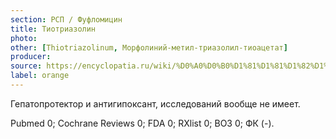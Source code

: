 ```yaml
---
section: РСП / Фуфломицин
title: Тиотриазолин
photo:
other: [Thiotriazolinum, Морфолиний-метил-триазолил-тиоацетат]
producer:
source: https://encyclopatia.ru/wiki/%D0%A0%D0%B0%D1%81%D1%81%D1%82%D1%80%D0%B5%D0%BB%D1%8C%D0%BD%D1%8B%D0%B9_%D1%81%D0%BF%D0%B8%D1%81%D0%BE%D0%BA_%D0%BF%D1%80%D0%B5%D0%BF%D0%B0%D1%80%D0%B0%D1%82%D0%BE%D0%B2
label: orange
---
```


Гепатопротектор и антигипоксант, исследований вообще не имеет.

Pubmed 0; Cochrane Reviews 0; FDA 0; RXlist 0; ВОЗ 0; ФК (-).
